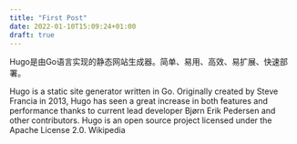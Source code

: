 ```yaml
---
title: "First Post"
date: 2022-01-10T15:09:24+01:00
draft: true
---
```


Hugo是由Go语言实现的静态网站生成器。简单、易用、高效、易扩展、快速部署。

Hugo is a static site generator written in Go. Originally created by Steve Francia in 2013, Hugo has seen a great increase in both features and performance thanks to current lead developer Bjørn Erik Pedersen and other contributors. Hugo is an open source project licensed under the Apache License 2.0. Wikipedia